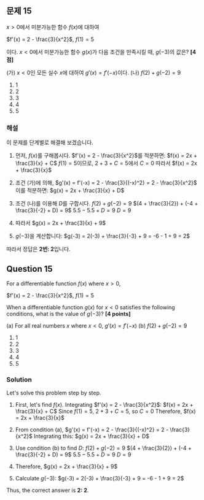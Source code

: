 
## 문제 15

$x > 0$에서 미분가능한 함수 $f(x)$에 대하여

$f'(x) = 2 - \frac{3}{x^2}$, $f(1) = 5$

이다. $x < 0$에서 미분가능한 함수 $g(x)$가 다음 조건을 만족시킬 때, $g(-3)$의 값은? **[4점]**

(가) $x < 0$인 모든 실수 $x$에 대하여 $g'(x) = f'(-x)$이다.
(나) $f(2) + g(-2) = 9$

1. 1
2. 2
3. 3
4. 4
5. 5

### 해설

이 문제를 단계별로 해결해 보겠습니다.

1) 먼저, $f(x)$를 구해봅시다.
   $f'(x) = 2 - \frac{3}{x^2}$를 적분하면:
   $f(x) = 2x + \frac{3}{x} + C$
   $f(1) = 5$이므로, $2 + 3 + C = 5$에서 $C = 0$
   따라서 $f(x) = 2x + \frac{3}{x}$

2) 조건 (가)에 의해, $g'(x) = f'(-x) = 2 - \frac{3}{(-x)^2} = 2 - \frac{3}{x^2}$
   이를 적분하면: $g(x) = 2x + \frac{3}{x} + D$

3) 조건 (나)를 이용해 $D$를 구합시다.
   $f(2) + g(-2) = 9$
   $(4 + \frac{3}{2}) + (-4 + \frac{3}{-2} + D) = 9$
   $5.5 - 5.5 + D = 9$
   $D = 9$

4) 따라서 $g(x) = 2x + \frac{3}{x} + 9$

5) $g(-3)$을 계산합니다:
   $g(-3) = 2(-3) + \frac{3}{-3} + 9 = -6 - 1 + 9 = 2$

따라서 정답은 **2번: 2**입니다.

## Question 15

For a differentiable function $f(x)$ where $x > 0$,

$f'(x) = 2 - \frac{3}{x^2}$, $f(1) = 5$

When a differentiable function $g(x)$ for $x < 0$ satisfies the following conditions, what is the value of $g(-3)$? **[4 points]**

(a) For all real numbers $x$ where $x < 0$, $g'(x) = f'(-x)$
(b) $f(2) + g(-2) = 9$

1. 1
2. 2
3. 3
4. 4
5. 5

### Solution

Let's solve this problem step by step.

1) First, let's find $f(x)$.
   Integrating $f'(x) = 2 - \frac{3}{x^2}$:
   $f(x) = 2x + \frac{3}{x} + C$
   Since $f(1) = 5$, $2 + 3 + C = 5$, so $C = 0$
   Therefore, $f(x) = 2x + \frac{3}{x}$

2) From condition (a), $g'(x) = f'(-x) = 2 - \frac{3}{(-x)^2} = 2 - \frac{3}{x^2}$
   Integrating this: $g(x) = 2x + \frac{3}{x} + D$

3) Use condition (b) to find $D$:
   $f(2) + g(-2) = 9$
   $(4 + \frac{3}{2}) + (-4 + \frac{3}{-2} + D) = 9$
   $5.5 - 5.5 + D = 9$
   $D = 9$

4) Therefore, $g(x) = 2x + \frac{3}{x} + 9$

5) Calculate $g(-3)$:
   $g(-3) = 2(-3) + \frac{3}{-3} + 9 = -6 - 1 + 9 = 2$

Thus, the correct answer is **2: 2**.